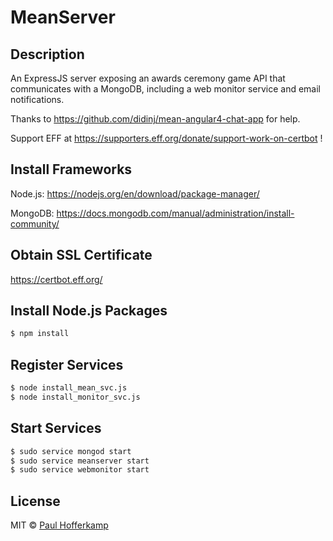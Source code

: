 # MeanServer

## Description

An ExpressJS server exposing an awards ceremony game API that communicates with a MongoDB, including a web monitor service and email notifications.

Thanks to https://github.com/didinj/mean-angular4-chat-app for help.

Support EFF at https://supporters.eff.org/donate/support-work-on-certbot !

## Install Frameworks

Node.js: https://nodejs.org/en/download/package-manager/

MongoDB: https://docs.mongodb.com/manual/administration/install-community/

## Obtain SSL Certificate

https://certbot.eff.org/

## Install Node.js Packages

```bash
$ npm install
```

## Register Services

```bash
$ node install_mean_svc.js
$ node install_monitor_svc.js
```

## Start Services

```bash
$ sudo service mongod start
$ sudo service meanserver start
$ sudo service webmonitor start
```

## License

MIT © [Paul Hofferkamp](mailto:phofferkamp@gmail.com)
